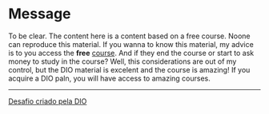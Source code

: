 # Message

To be clear. The content here is a content based on a free course. Noone can reproduce this material. If you wanna to know this material, my advice is to you access the **free** [course](https://web.dio.me/track/coding-the-future-claro-java-spring-boot). And if they end the course or start to ask money to study in the course? Well, this considerations are out of my control, but the DIO material is excelent and the course is amazing! If you acquire a DIO paln, you will have access to amazing courses.  

---

[Desafio criado pela DIO](https://web.dio.me/coding/desafios-de-codigo-java-basico-i/algorithm/verificacao-de-contratacao-de-combo-completo?back=/tracks)
